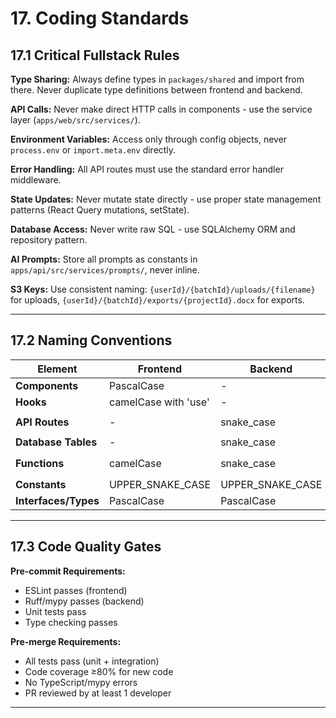 # 17. Coding Standards

## 17.1 Critical Fullstack Rules

**Type Sharing:** Always define types in `packages/shared` and import from there. Never duplicate type definitions between frontend and backend.

**API Calls:** Never make direct HTTP calls in components - use the service layer (`apps/web/src/services/`).

**Environment Variables:** Access only through config objects, never `process.env` or `import.meta.env` directly.

**Error Handling:** All API routes must use the standard error handler middleware.

**State Updates:** Never mutate state directly - use proper state management patterns (React Query mutations, setState).

**Database Access:** Never write raw SQL - use SQLAlchemy ORM and repository pattern.

**AI Prompts:** Store all prompts as constants in `apps/api/src/services/prompts/`, never inline.

**S3 Keys:** Use consistent naming: `{userId}/{batchId}/uploads/{filename}` for uploads, `{userId}/{batchId}/exports/{projectId}.docx` for exports.

---

## 17.2 Naming Conventions

| Element | Frontend | Backend | Example |
|---------|----------|---------|---------|
| **Components** | PascalCase | - | `UserProfile.tsx` |
| **Hooks** | camelCase with 'use' | - | `useAuth.ts` |
| **API Routes** | - | snake_case | `/api/user-profile` |
| **Database Tables** | - | snake_case | `user_profiles` |
| **Functions** | camelCase | snake_case | `handleSubmit()`, `validate_excel()` |
| **Constants** | UPPER_SNAKE_CASE | UPPER_SNAKE_CASE | `MAX_BATCH_SIZE` |
| **Interfaces/Types** | PascalCase | PascalCase | `UserProfile` |

---

## 17.3 Code Quality Gates

**Pre-commit Requirements:**
- ESLint passes (frontend)
- Ruff/mypy passes (backend)
- Unit tests pass
- Type checking passes

**Pre-merge Requirements:**
- All tests pass (unit + integration)
- Code coverage ≥80% for new code
- No TypeScript/mypy errors
- PR reviewed by at least 1 developer

---
